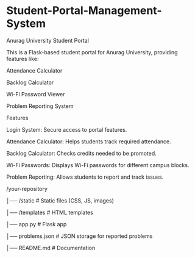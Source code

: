 # Student-Portal-Management-System
Anurag University Student Portal

This is a Flask-based student portal for Anurag University, providing features like:

Attendance Calculator

Backlog Calculator

Wi-Fi Password Viewer

Problem Reporting System

Features

Login System: Secure access to portal features.

Attendance Calculator: Helps students track required attendance.

Backlog Calculator: Checks credits needed to be promoted.

Wi-Fi Passwords: Displays Wi-Fi passwords for different campus blocks.

Problem Reporting: Allows students to report and track issues.

/your-repository

│── /static         # Static files (CSS, JS, images)

│── /templates      # HTML templates

│── app.py         # Flask app

│── problems.json  # JSON storage for reported problems


│── README.md      # Documentation


